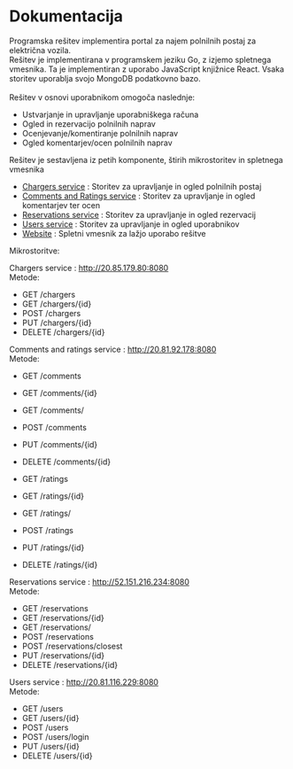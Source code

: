 # Dokumentacija

Programska rešitev implementira portal za najem polnilnih postaj za električna vozila. <br />
Rešitev je implementirana v programskem jeziku Go, z izjemo spletnega vmesnika. Ta je implementiran z uporabo JavaScript knjižnice React. Vsaka storitev uporablja svojo MongoDB podatkovno bazo. <br />
<br />
Rešitev v osnovi uporabnikom omogoča naslednje: <br />
- Ustvarjanje in upravljanje uporabniškega računa
- Ogled in rezervacijo polnilnih naprav
- Ocenjevanje/komentiranje polnilnih naprav
- Ogled komentarjev/ocen polnilnih naprav

Rešitev je sestavljena iz petih komponente, štirih mikrostoritev in spletnega vmesnika <br />
- [Chargers service](https://github.com/RSOam/chargers-service) :  Storitev za upravljanje in ogled polnilnih postaj
- [Comments and Ratings service](https://github.com/RSOam/comments-and-ratings-service) :  Storitev za upravljanje in ogled komentarjev ter ocen
- [Reservations service](https://github.com/RSOam/reservations-service) :  Storitev za upravljanje in ogled rezervacij
- [Users service](https://github.com/RSOam/users-service) :  Storitev za upravljanje in ogled uporabnikov
- [Website](https://github.com/RSOam/web-interface) :  Spletni vmesnik za lažjo uporabo rešitve

Mikrostoritve: <br />

Chargers service : http://20.85.179.80:8080 <br />
Metode:
- GET /chargers
- GET /chargers/{id}
- POST /chargers
- PUT /chargers/{id}
- DELETE /chargers/{id}

Comments and ratings service : http://20.81.92.178:8080 <br />
Metode:
- GET /comments
- GET /comments/{id}
- GET /comments/
- POST /comments
- PUT /comments/{id}
- DELETE /comments/{id}

- GET /ratings
- GET /ratings/{id}
- GET /ratings/
- POST /ratings
- PUT /ratings/{id}
- DELETE /ratings/{id}

Reservations service : http://52.151.216.234:8080 <br />
Metode:
- GET /reservations
- GET /reservations/{id}
- GET /reservations/
- POST /reservations
- POST /reservations/closest
- PUT /reservations/{id}
- DELETE /reservations/{id}

Users service : http://20.81.116.229:8080 <br />
Metode:
- GET /users
- GET /users/{id}
- POST /users
- POST /users/login
- PUT /users/{id}
- DELETE /users/{id}
